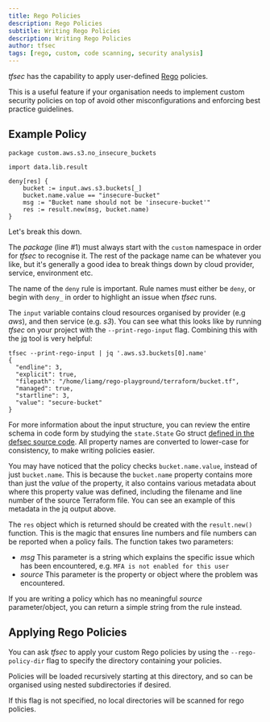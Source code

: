 ```yaml
---
title: Rego Policies
description: Rego Policies
subtitle: Writing Rego Policies
description: Writing Rego Policies
author: tfsec
tags: [rego, custom, code scanning, security analysis]
---
```


_tfsec_ has the capability to apply user-defined [Rego](https://www.openpolicyagent.org/docs/latest/policy-language/) policies.

This is a useful feature if your organisation needs to implement custom security policies on top of avoid other misconfigurations and enforcing best practice guidelines.

## Example Policy

```rego
package custom.aws.s3.no_insecure_buckets

import data.lib.result

deny[res] {
    bucket := input.aws.s3.buckets[_]
    bucket.name.value == "insecure-bucket"
    msg := "Bucket name should not be 'insecure-bucket'"
    res := result.new(msg, bucket.name)
}
```

Let's break this down.

The _package_ (line #1) must always start with the `custom` namespace in order for _tfsec_ to recognise it. The rest of the package name can be whatever you like, but it's generally a good idea to break things down by cloud provider, service, environment etc.

The name of the `deny` rule is important. Rule names must either be `deny`, or begin with `deny_` in order to highlight an issue when _tfsec_ runs.

The `input` variable contains cloud resources organised by provider (e.g _aws_), and then service (e.g. _s3_). You can see what this looks like by running _tfsec_ on your project with the `--print-rego-input` flag. Combining this with the [jq](https://stedolan.github.io/jq/) tool is very helpful:

```console
tfsec --print-rego-input | jq '.aws.s3.buckets[0].name'
{
  "endline": 3,
  "explicit": true,
  "filepath": "/home/liamg/rego-playground/terraform/bucket.tf",
  "managed": true,
  "startline": 3,
  "value": "secure-bucket"
}
```

For more information about the input structure, you can review the entire schema in code form by studying the `state.State` Go struct [defined in the defsec source code](https://github.com/khulnasoft-lab/defsec/blob/master/state/state.go#L18-L28). All property names are converted to lower-case for consistency, to make writing policies easier.

You may have noticed that the policy checks `bucket.name.value`, instead of just `bucket.name`. This is because the `bucket.name` property contains more than just the _value_ of the property, it also contains various metadata about where this property value was defined, including the filename and line number of the source Terraform file. You can see an example of this metadata in the jq output above.

The `res` object which is returned should be created with the `result.new()` function. This is the magic that ensures line numbers and file numbers can be reported when a policy fails. The function takes two parameters:

- _msg_ This parameter is a string which explains the specific issue which has been encountered, e.g. `MFA is not enabled for this user`
- _source_ This parameter is the property or object where the problem was encountered.

If you are writing a policy which has no meaningful _source_ parameter/object, you can return a simple string from the rule instead.

## Applying Rego Policies

You can ask _tfsec_ to apply your custom Rego policies by using the `--rego-policy-dir` flag to specify the directory containing your policies.

Policies will be loaded recursively starting at this directory, and so can be organised using nested subdirectories if desired.

If this flag is not specified, no local directories will be scanned for rego policies.
